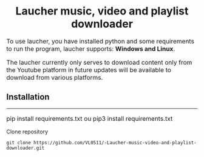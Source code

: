 <h1 style="text-align:center;">
Laucher music, video and playlist downloader
</h1>

<div class="container">
    <p style="font-size: 16px;">
        To use laucher, you have installed python and some requirements to run the program, laucher supports: <strong> Windows and Linux</strong>.
    </p>
    <p style="font-size:16px;">
        The laucher currently only serves to download content only from the Youtube platform in future updates will be available to download from various platforms.
    </p>
    <h2>Installation</h2>
    <hr>
    <article>
        <p style="font-size:16px;">
            pip install requirements.txt ou pip3 install requirements.txt 
        </p>
    </article>
    
   Clone repository
   
   ```
   git clone https://github.com/VL0511/-Laucher-music-video-and-playlist-downloader.git
   ``` 
</div>

